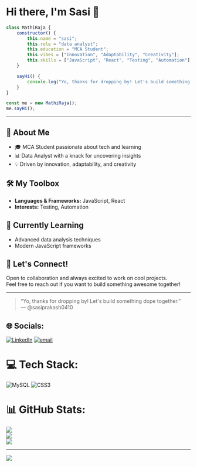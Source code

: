# Hi there, I'm Sasi 👋

```javascript
class MathiRaja {
    constructor() {
        this.name = "sasi";
        this.role = "data analyst";
        this.education = "MCA Student";
        this.vibes = ["Innovation", "Adaptability", "Creativity"];
        this.skills = ["JavaScript", "React", "Testing", "Automation"];
    }

    sayHi() {
        console.log("Yo, thanks for dropping by! Let's build something dope together.");
    }
}

const me = new MathiRaja();
me.sayHi();
```

---

## 🚀 About Me

- 🎓 MCA Student passionate about tech and learning
- 📊 Data Analyst with a knack for uncovering insights
- 💡 Driven by innovation, adaptability, and creativity

## 🛠️ My Toolbox

- **Languages & Frameworks:** JavaScript, React
- **Interests:** Testing, Automation

## 🌱 Currently Learning

- Advanced data analysis techniques
- Modern JavaScript frameworks

## 💬 Let's Connect!

Open to collaboration and always excited to work on cool projects.  
Feel free to reach out if you want to build something awesome together!

---

> “Yo, thanks for dropping by! Let's build something dope together.”  
> — @sasiprakash0410



## 🌐 Socials:
[![LinkedIn](https://img.shields.io/badge/LinkedIn-%230077B5.svg?logo=linkedin&logoColor=white)](https://linkedin.com/in/sasiprakash20) [![email](https://img.shields.io/badge/Email-D14836?logo=gmail&logoColor=white)](mailto:sasiprakash0410@gmail.com) 

# 💻 Tech Stack:
![MySQL](https://img.shields.io/badge/mysql-4479A1.svg?style=for-the-badge&logo=mysql&logoColor=white) ![CSS3](https://img.shields.io/badge/css3-%231572B6.svg?style=for-the-badge&logo=css3&logoColor=white)
# 📊 GitHub Stats:
![](https://github-readme-stats.vercel.app/api?username=sasiprakash0410&theme=dark&hide_border=false&include_all_commits=false&count_private=false)<br/>
![](https://nirzak-streak-stats.vercel.app/?user=sasiprakash0410&theme=dark&hide_border=false)<br/>
![](https://github-readme-stats.vercel.app/api/top-langs/?username=sasiprakash0410&theme=dark&hide_border=false&include_all_commits=false&count_private=false&layout=compact)

---
[![](https://visitcount.itsvg.in/api?id=sasiprakash0410&icon=0&color=0)](https://visitcount.itsvg.in)

<!-- Proudly created with GPRM ( https://gprm.itsvg.in ) -->

